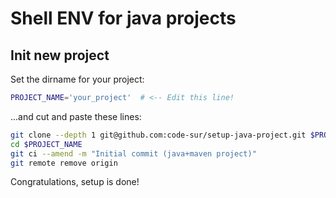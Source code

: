 # Shell ENV for java projects


## Init new project

Set the dirname for your project:
```bash
PROJECT_NAME='your_project'  # <-- Edit this line!
```

...and cut and paste these lines:
```bash
git clone --depth 1 git@github.com:code-sur/setup-java-project.git $PROJECT_NAME
cd $PROJECT_NAME
git ci --amend -m "Initial commit (java+maven project)"
git remote remove origin
```

Congratulations, setup is done!
